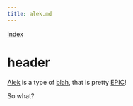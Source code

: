 ```yaml
---
title: alek.md
---
```

[index](index.html)
# header

[Alek](alek.html) is a type of [blah](blah.html), that is pretty [EPIC](epic.html)!

So what?

